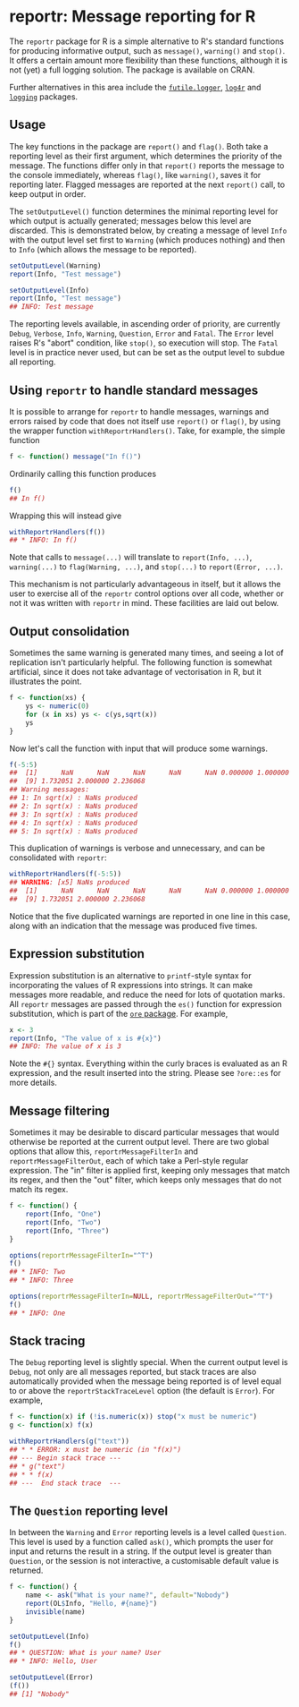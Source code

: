 # reportr: Message reporting for R

The `reportr` package for R is a simple alternative to R's standard functions for producing informative output, such as `message()`, `warning()` and `stop()`. It offers a certain amount more flexibility than these functions, although it is not (yet) a full logging solution. The package is available on CRAN.

Further alternatives in this area include the [`futile.logger`](https://cran.r-project.org/web/packages/futile.logger/), [`log4r`](https://cran.r-project.org/web/packages/log4r/index.html) and [`logging`](https://cran.r-project.org/web/packages/logging/) packages.

## Usage

The key functions in the package are `report()` and `flag()`. Both take a reporting level as their first argument, which determines the priority of the message. The functions differ only in that `report()` reports the message to the console immediately, whereas `flag()`, like `warning()`, saves it for reporting later. Flagged messages are reported at the next `report()` call, to keep output in order.

The `setOutputLevel()` function determines the minimal reporting level for which output is actually generated; messages below this level are discarded. This is demonstrated below, by creating a message of level `Info` with the output level set first to `Warning` (which produces nothing) and then to `Info` (which allows the message to be reported).

```r
setOutputLevel(Warning)
report(Info, "Test message")

setOutputLevel(Info)
report(Info, "Test message")
## INFO: Test message
```

The reporting levels available, in ascending order of priority, are currently `Debug`, `Verbose`, `Info`, `Warning`, `Question`, `Error` and `Fatal`. The `Error` level raises R's "abort" condition, like `stop()`, so execution will stop. The `Fatal` level is in practice never used, but can be set as the output level to subdue all reporting.

## Using `reportr` to handle standard messages

It is possible to arrange for `reportr` to handle messages, warnings and errors raised by code that does not itself use `report()` or `flag()`, by using the wrapper function `withReportrHandlers()`. Take, for example, the simple function

```r
f <- function() message("In f()")
```

Ordinarily calling this function produces

```r
f()
## In f()
```

Wrapping this will instead give

```r
withReportrHandlers(f())
## * INFO: In f()
```

Note that calls to `message(...)` will translate to `report(Info, ...)`, `warning(...)` to `flag(Warning, ...)`, and `stop(...)` to `report(Error, ...)`.

This mechanism is not particularly advantageous in itself, but it allows the user to exercise all of the `reportr` control options over all code, whether or not it was written with `reportr` in mind. These facilities are laid out below.

## Output consolidation

Sometimes the same warning is generated many times, and seeing a lot of replication isn't particularly helpful. The following function is somewhat artificial, since it does not take advantage of vectorisation in R, but it illustrates the point.

```r
f <- function(xs) {
    ys <- numeric(0)
    for (x in xs) ys <- c(ys,sqrt(x))
    ys
}
```

Now let's call the function with input that will produce some warnings.

```r
f(-5:5)
##  [1]      NaN      NaN      NaN      NaN      NaN 0.000000 1.000000 1.414214
##  [9] 1.732051 2.000000 2.236068
## Warning messages:
## 1: In sqrt(x) : NaNs produced
## 2: In sqrt(x) : NaNs produced
## 3: In sqrt(x) : NaNs produced
## 4: In sqrt(x) : NaNs produced
## 5: In sqrt(x) : NaNs produced
```

This duplication of warnings is verbose and unnecessary, and can be consolidated with `reportr`:

```r
withReportrHandlers(f(-5:5))
## WARNING: [x5] NaNs produced
##  [1]      NaN      NaN      NaN      NaN      NaN 0.000000 1.000000 1.414214
##  [9] 1.732051 2.000000 2.236068
```

Notice that the five duplicated warnings are reported in one line in this case, along with an indication that the message was produced five times.

## Expression substitution

Expression substitution is an alternative to `printf`-style syntax for incorporating the values of R expressions into strings. It can make messages more readable, and reduce the need for lots of quotation marks. All `reportr` messages are passed through the `es()` function for expression substitution, which is part of the [`ore` package](https://github.com/jonclayden/ore). For example,

```r
x <- 3
report(Info, "The value of x is #{x}")
## INFO: The value of x is 3
```

Note the `#{}` syntax. Everything within the curly braces is evaluated as an R expression, and the result inserted into the string. Please see `?ore::es` for more details.

## Message filtering

Sometimes it may be desirable to discard particular messages that would otherwise be reported at the current output level. There are two global options that allow this, `reportrMessageFilterIn` and `reportrMessageFilterOut`, each of which take a Perl-style regular expression. The "in" filter is applied first, keeping only messages that match its regex, and then the "out" filter, which keeps only messages that do not match its regex.

```r
f <- function() {
    report(Info, "One")
    report(Info, "Two")
    report(Info, "Three")
}

options(reportrMessageFilterIn="^T")
f()
## * INFO: Two
## * INFO: Three

options(reportrMessageFilterIn=NULL, reportrMessageFilterOut="^T")
f()
## * INFO: One
```

## Stack tracing

The `Debug` reporting level is slightly special. When the current output level is `Debug`, not only are all messages reported, but stack traces are also automatically provided when the message being reported is of level equal to or above the `reportrStackTraceLevel` option (the default is `Error`). For example,

```r
f <- function(x) if (!is.numeric(x)) stop("x must be numeric")
g <- function(x) f(x)

withReportrHandlers(g("text"))
## * * ERROR: x must be numeric (in "f(x)")
## --- Begin stack trace ---
## * g("text")
## * * f(x)
## ---  End stack trace  ---
```

## The `Question` reporting level

In between the `Warning` and `Error` reporting levels is a level called `Question`. This level is used by a function called `ask()`, which prompts the user for input and returns the result in a string. If the output level is greater than `Question`, or the session is not interactive, a customisable default value is returned.

```r
f <- function() {
    name <- ask("What is your name?", default="Nobody")
    report(OL$Info, "Hello, #{name}")
    invisible(name)
}

setOutputLevel(Info)
f()
## * QUESTION: What is your name? User
## * INFO: Hello, User

setOutputLevel(Error)
(f())
## [1] "Nobody"
```
